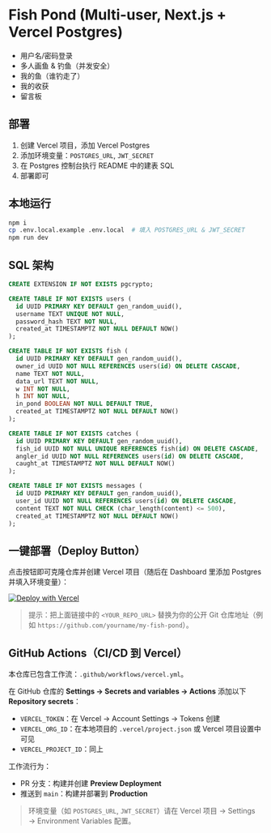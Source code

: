 # Fish Pond (Multi-user, Next.js + Vercel Postgres)

- 用户名/密码登录
- 多人画鱼 & 钓鱼（并发安全）
- 我的鱼（谁钓走了）
- 我的收获
- 留言板

## 部署
1. 创建 Vercel 项目，添加 Vercel Postgres
2. 添加环境变量：`POSTGRES_URL`, `JWT_SECRET`
3. 在 Postgres 控制台执行 README 中的建表 SQL
4. 部署即可

## 本地运行
```bash
npm i
cp .env.local.example .env.local  # 填入 POSTGRES_URL & JWT_SECRET
npm run dev
```

## SQL 架构
```sql
CREATE EXTENSION IF NOT EXISTS pgcrypto;

CREATE TABLE IF NOT EXISTS users (
  id UUID PRIMARY KEY DEFAULT gen_random_uuid(),
  username TEXT UNIQUE NOT NULL,
  password_hash TEXT NOT NULL,
  created_at TIMESTAMPTZ NOT NULL DEFAULT NOW()
);

CREATE TABLE IF NOT EXISTS fish (
  id UUID PRIMARY KEY DEFAULT gen_random_uuid(),
  owner_id UUID NOT NULL REFERENCES users(id) ON DELETE CASCADE,
  name TEXT NOT NULL,
  data_url TEXT NOT NULL,
  w INT NOT NULL,
  h INT NOT NULL,
  in_pond BOOLEAN NOT NULL DEFAULT TRUE,
  created_at TIMESTAMPTZ NOT NULL DEFAULT NOW()
);

CREATE TABLE IF NOT EXISTS catches (
  id UUID PRIMARY KEY DEFAULT gen_random_uuid(),
  fish_id UUID NOT NULL UNIQUE REFERENCES fish(id) ON DELETE CASCADE,
  angler_id UUID NOT NULL REFERENCES users(id) ON DELETE CASCADE,
  caught_at TIMESTAMPTZ NOT NULL DEFAULT NOW()
);

CREATE TABLE IF NOT EXISTS messages (
  id UUID PRIMARY KEY DEFAULT gen_random_uuid(),
  user_id UUID NOT NULL REFERENCES users(id) ON DELETE CASCADE,
  content TEXT NOT NULL CHECK (char_length(content) <= 500),
  created_at TIMESTAMPTZ NOT NULL DEFAULT NOW()
);
```

## 一键部署（Deploy Button）
点击按钮即可克隆仓库并创建 Vercel 项目（随后在 Dashboard 里添加 Postgres 并填入环境变量）：

[![Deploy with Vercel](https://vercel.com/button)](https://vercel.com/new/clone?repository-url=<YOUR_REPO_URL>&env=POSTGRES_URL,JWT_SECRET&envDescription=POSTGRES_URL%20%E4%BD%9C%E4%B8%BA%E6%95%B0%E6%8D%AE%E5%BA%93%E8%BF%9E%E6%8E%A5%E4%B8%B2%EF%BC%8CJWT_SECRET%20%E7%94%A8%E4%BA%8E%E7%99%BB%E5%BD%95%E4%BC%9A%E8%AF%9D%E7%AD%BE%E5%90%8D&envLink=https%3A%2F%2Fvercel.com%2Fdocs%2Fdeploy-button)

> 提示：把上面链接中的 `<YOUR_REPO_URL>` 替换为你的公开 Git 仓库地址（例如 `https://github.com/yourname/my-fish-pond`）。

## GitHub Actions（CI/CD 到 Vercel）
本仓库已包含工作流：`.github/workflows/vercel.yml`。

在 GitHub 仓库的 **Settings → Secrets and variables → Actions** 添加以下 **Repository secrets**：
- `VERCEL_TOKEN`：在 Vercel → Account Settings → Tokens 创建
- `VERCEL_ORG_ID`：在本地项目的 `.vercel/project.json` 或 Vercel 项目设置中可见
- `VERCEL_PROJECT_ID`：同上

工作流行为：
- PR 分支：构建并创建 **Preview Deployment**
- 推送到 `main`：构建并部署到 **Production**

> 环境变量（如 `POSTGRES_URL`, `JWT_SECRET`）请在 Vercel 项目 → Settings → Environment Variables 配置。
